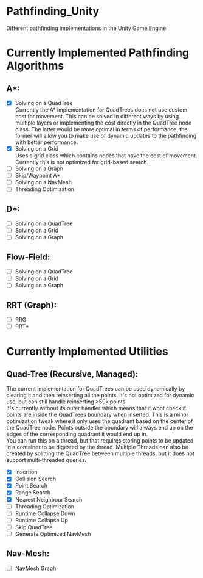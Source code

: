 # Pathfinding_Unity
Different pathfinding implementations in the Unity Game Engine

# Currently Implemented Pathfinding Algorithms
## A*:
- [x] Solving on a QuadTree  
Currently the A* implementation for QuadTrees does not use custom cost for movement. This can be solved in different ways by using multiple layers or implementing the cost directly in the QuadTree node class. The latter would be more optimal in terms of performance, the former will allow you to make use of dynamic updates to the pathfinding with better performance.  
- [x] Solving on a Grid  
Uses a grid class which contains nodes that have the cost of movement. Currently this is not optimized for grid-based search.  
- [ ] Solving on a Graph
- [ ] Skip/Waypoint A*
- [ ] Solving on a NavMesh
- [ ] Threading Optimization
## D*:
- [ ] Solving on a QuadTree
- [ ] Solving on a Grid
- [ ] Solving on a Graph
## Flow-Field:
- [ ] Solving on a QuadTree
- [ ] Solving on a Grid
- [ ] Solving on a Graph
## RRT (Graph):
- [ ] RRG
- [ ] RRT*

# Currently Implemented Utilities
## Quad-Tree (Recursive, Managed):
The current implementation for QuadTrees can be used dynamically by clearing it and then reinserting all the points. It's not optimized for dynamic use, but can still handle reinserting >50k points.  
It's currently without its outer handler which means that it wont check if points are inside the QuadTrees boundary when inserted. This is a minor optimization tweak where it only uses the quadrant based on the center of the QuadTree node. Points outside the boundary will always end up on the edges of the corresponding quadrant it would end up in.  
You can run this on a thread, but that requires storing points to be updated in a container to be digested by the thread. Multiple Threads can also be created by splitting the QuadTree between multiple threads, but it does not support multi-threaded queries.  
- [x] Insertion
- [x] Collision Search
- [x] Point Search
- [x] Range Search
- [x] Nearest Neighbour Search
- [ ] Threading Optimization
- [ ] Runtime Collapse Down
- [ ] Runtime Collapse Up
- [ ] Skip QuadTree
- [ ] Generate Optimized NavMesh

## Nav-Mesh:
- [ ] NavMesh Graph

